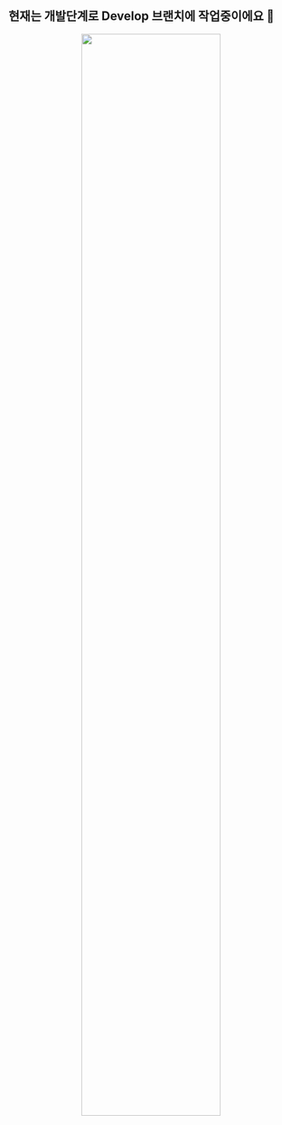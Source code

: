 
## 현재는 개발단계로 Develop 브랜치에 작업중이에요 👀

<div align="center">
<img style="width: 70%;" src="https://user-images.githubusercontent.com/19422885/222079447-629c9cb0-7ceb-48a9-b240-b487e48e1ff0.png"/>
</div>
